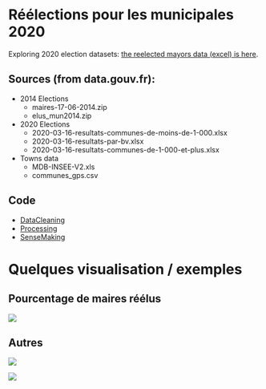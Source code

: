 # Réélections pour les municipales 2020

Exploring 2020 election datasets: [the reelected mayors data (excel) is here](https://github.com/kelu124/reelections2020/raw/master/2020_maires_reelus_clean.xls).

## __Sources (from data.gouv.fr):__

* 2014 Elections 
  * maires-17-06-2014.zip
  * elus_mun2014.zip
* 2020 Elections
  * 2020-03-16-resultats-communes-de-moins-de-1-000.xlsx
  * 2020-03-16-resultats-par-bv.xlsx
  * 2020-03-16-resultats-communes-de-1-000-et-plus.xlsx
* Towns data
  * MDB-INSEE-V2.xls
  * communes_gps.csv

## Code

* [DataCleaning](20200403-Elections2020.ipynb)
* [Processing](20200404-ExploringReelectedMayors.ipynb)
* [SenseMaking](20200404-Exploring.ipynb)

# Quelques visualisation / exemples

## Pourcentage de maires réélus

![](france.png)

## Autres

![](regions.png)

![](metiers.png)
